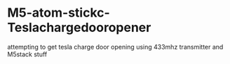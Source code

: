 # M5-atom-stickc-Teslachargedooropener
attempting to get tesla charge door opening using 433mhz transmitter and M5stack stuff
